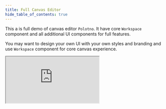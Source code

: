 ```yaml
---
title: Full Canvas Editor
hide_table_of_contents: true
---
```


This a is full demo of canvas editor `Polotno`. It have core `Workspace` component and all additional UI components for full features.

You may want to design your own UI with your own styles and branding and use `Workspace` component for core canvas experience.

<iframe
    src="https://codesandbox.io/embed/github/polotno-project/polotno-site/tree/source/examples/polotno-demo?fontsize=11&hidenavigation=1&theme=dark&view=preview"
    style={{
      width: '100%',
      height: '700px',
      border: 0,
      overflow: 'hidden',
    }}
    title="Polotno demo"
    allow="geolocation; microphone; camera; midi; vr; accelerometer; gyroscope; payment; ambient-light-sensor; encrypted-media; usb"
    sandbox="allow-modals allow-forms allow-popups allow-scripts allow-same-origin allow-downloads"
  ></iframe>
